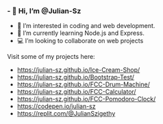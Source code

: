 ### - 👋 Hi, I’m @Julian-Sz
- 👀 I’m interested in coding and web development.
- 🌱 I’m currently learning Node.js and Express.
- 💻 I’m looking to collaborate on web projects

Visit some of my projects here:
- https://julian-sz.github.io/Ice-Cream-Shop/
- https://julian-sz.github.io/Bootstrap-Test/
- https://julian-sz.github.io/FCC-Drum-Machine/
- https://julian-sz.github.io/FCC-Calculator/
- https://julian-sz.github.io/FCC-Pomodoro-Clock/
- https://codepen.io/julian-sz
- https://replit.com/@JulianSzigethy


<!---
Julian-Sz/Julian-Sz is a ✨ special ✨ repository because its `README.md` (this file) appears on your GitHub profile.
You can click the Preview link to take a look at your changes.
--->
